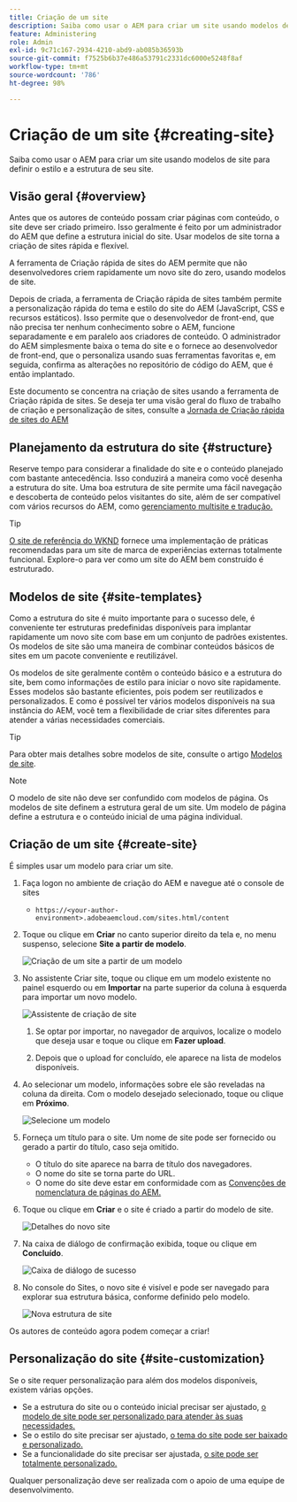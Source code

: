 ```yaml
---
title: Criação de um site
description: Saiba como usar o AEM para criar um site usando modelos de site para definir o estilo e a estrutura de seu site.
feature: Administering
role: Admin
exl-id: 9c71c167-2934-4210-abd9-ab085b36593b
source-git-commit: f7525b6b37e486a53791c2331dc6000e5248f8af
workflow-type: tm+mt
source-wordcount: '786'
ht-degree: 98%

---
```


# Criação de um site {#creating-site}

Saiba como usar o AEM para criar um site usando modelos de site para definir o estilo e a estrutura de seu site.

## Visão geral {#overview}

Antes que os autores de conteúdo possam criar páginas com conteúdo, o site deve ser criado primeiro. Isso geralmente é feito por um administrador do AEM que define a estrutura inicial do site. Usar modelos de site torna a criação de sites rápida e flexível.

A ferramenta de Criação rápida de sites do AEM permite que não desenvolvedores criem rapidamente um novo site do zero, usando modelos de site.

Depois de criada, a ferramenta de Criação rápida de sites também permite a personalização rápida do tema e estilo do site do AEM (JavaScript, CSS e recursos estáticos). Isso permite que o desenvolvedor de front-end, que não precisa ter nenhum conhecimento sobre o AEM, funcione separadamente e em paralelo aos criadores de conteúdo. O administrador do AEM simplesmente baixa o tema do site e o fornece ao desenvolvedor de front-end, que o personaliza usando suas ferramentas favoritas e, em seguida, confirma as alterações no repositório de código do AEM, que é então implantado.

Este documento se concentra na criação de sites usando a ferramenta de Criação rápida de sites. Se deseja ter uma visão geral do fluxo de trabalho de criação e personalização de sites, consulte a [Jornada de Criação rápida de sites do AEM](/help/journey-sites/quick-site/overview.md)

## Planejamento da estrutura do site {#structure}

Reserve tempo para considerar a finalidade do site e o conteúdo planejado com bastante antecedência. Isso conduzirá a maneira como você desenha a estrutura do site. Uma boa estrutura de site permite uma fácil navegação e descoberta de conteúdo pelos visitantes do site, além de ser compatível com vários recursos do AEM, como [gerenciamento multisite e tradução.](/help/sites-cloud/administering/msm-and-translation.md)

>[!TIP]
>
>[O site de referência do WKND](https://wknd.site) fornece uma implementação de práticas recomendadas para um site de marca de experiências externas totalmente funcional. Explore-o para ver como um site do AEM bem construído é estruturado.

## Modelos de site {#site-templates}

Como a estrutura do site é muito importante para o sucesso dele, é conveniente ter estruturas predefinidas disponíveis para implantar rapidamente um novo site com base em um conjunto de padrões existentes. Os modelos de site são uma maneira de combinar conteúdos básicos de sites em um pacote conveniente e reutilizável.

Os modelos de site geralmente contêm o conteúdo básico e a estrutura do site, bem como informações de estilo para iniciar o novo site rapidamente. Esses modelos são bastante eficientes, pois podem ser reutilizados e personalizados. E como é possível ter vários modelos disponíveis na sua instância do AEM, você tem a flexibilidade de criar sites diferentes para atender a várias necessidades comerciais.

>[!TIP]
>
>Para obter mais detalhes sobre modelos de site, consulte o artigo [Modelos de site](site-templates.md).

>[!NOTE]
>
>O modelo de site não deve ser confundido com modelos de página. Os modelos de site definem a estrutura geral de um site. Um modelo de página define a estrutura e o conteúdo inicial de uma página individual.

## Criação de um site {#create-site}

É simples usar um modelo para criar um site.

1. Faça logon no ambiente de criação do AEM e navegue até o console de sites

   * `https://<your-author-environment>.adobeaemcloud.com/sites.html/content`

1. Toque ou clique em **Criar** no canto superior direito da tela e, no menu suspenso, selecione **Site a partir de modelo**.

   ![Criação de um site a partir de um modelo](../assets/create-site-from-template.png)

1. No assistente Criar site, toque ou clique em um modelo existente no painel esquerdo ou em **Importar** na parte superior da coluna à esquerda para importar um novo modelo.

   ![Assistente de criação de site](../assets/site-creation-wizard.png)

   1. Se optar por importar, no navegador de arquivos, localize o modelo que deseja usar e toque ou clique em **Fazer upload**.

   1. Depois que o upload for concluído, ele aparece na lista de modelos disponíveis.

1. Ao selecionar um modelo, informações sobre ele são reveladas na coluna da direita. Com o modelo desejado selecionado, toque ou clique em **Próximo**.

   ![Selecione um modelo](../assets/select-site-template.png)

1. Forneça um título para o site. Um nome de site pode ser fornecido ou gerado a partir do título, caso seja omitido.

   * O título do site aparece na barra de título dos navegadores.
   * O nome do site se torna parte do URL.
   * O nome do site deve estar em conformidade com as [Convenções de nomenclatura de páginas do AEM.](/help/sites-cloud/authoring/fundamentals/organizing-pages.md#page-name-restrictions-and-best-practices)

1. Toque ou clique em **Criar** e o site é criado a partir do modelo de site.

   ![Detalhes do novo site](../assets/create-site-details.png)

1. Na caixa de diálogo de confirmação exibida, toque ou clique em **Concluído**.

   ![Caixa de diálogo de sucesso](../assets/success.png)

1. No console do Sites, o novo site é visível e pode ser navegado para explorar sua estrutura básica, conforme definido pelo modelo.

   ![Nova estrutura de site](../assets/new-site.png)

Os autores de conteúdo agora podem começar a criar!

## Personalização do site {#site-customization}

Se o site requer personalização para além dos modelos disponíveis, existem várias opções.

* Se a estrutura do site ou o conteúdo inicial precisar ser ajustado, [o modelo de site pode ser personalizado para atender às suas necessidades.](site-templates.md)
* Se o estilo do site precisar ser ajustado, [o tema do site pode ser baixado e personalizado.](/help/journey-sites/quick-site/overview.md)
* Se a funcionalidade do site precisar ser ajustada, [o site pode ser totalmente personalizado.](/help/implementing/developing/introduction/develop-wknd-tutorial.md)

Qualquer personalização deve ser realizada com o apoio de uma equipe de desenvolvimento.
